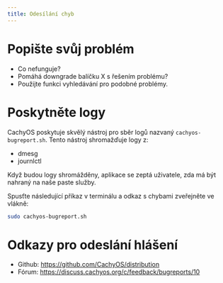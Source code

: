 ```yaml
---
title: Odesílání chyb
---
```


# Popište svůj problém

- Co nefunguje?
- Pomáhá downgrade balíčku X s řešením problému?
- Použijte funkci vyhledávání pro podobné problémy.

# Poskytněte logy

CachyOS poskytuje skvělý nástroj pro sběr logů nazvaný `cachyos-bugreport.sh`.
Tento nástroj shromažďuje logy z:

- dmesg
- journlctl

Když budou logy shromážděny, aplikace se zeptá uživatele, zda má být nahraný na naše paste služby.

Spusťte následující příkaz v terminálu a odkaz s chybami zveřejněte ve vlákně:

```sh
sudo cachyos-bugreport.sh
```

# Odkazy pro odeslání hlášení

- Github: https://github.com/CachyOS/distribution
- Fórum: https://discuss.cachyos.org/c/feedback/bugreports/10
